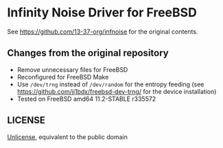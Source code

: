 # Infinity Noise Driver for FreeBSD

See <https://github.com/13-37-org/infnoise> for the original contents.

## Changes from the original repository

* Remove unnecessary files for FreeBSD
* Reconfigured for FreeBSD Make
* Use `/dev/trng` instead of `/dev/random` for the entropy feeding (see <https://github.com/jj1bdx/freebsd-dev-trng/> for the device installation)
* Tested on FreeBSD amd64 11.2-STABLE r335572

## LICENSE

[Unlicense](http://unlicense.org/), equivalent to the public domain
